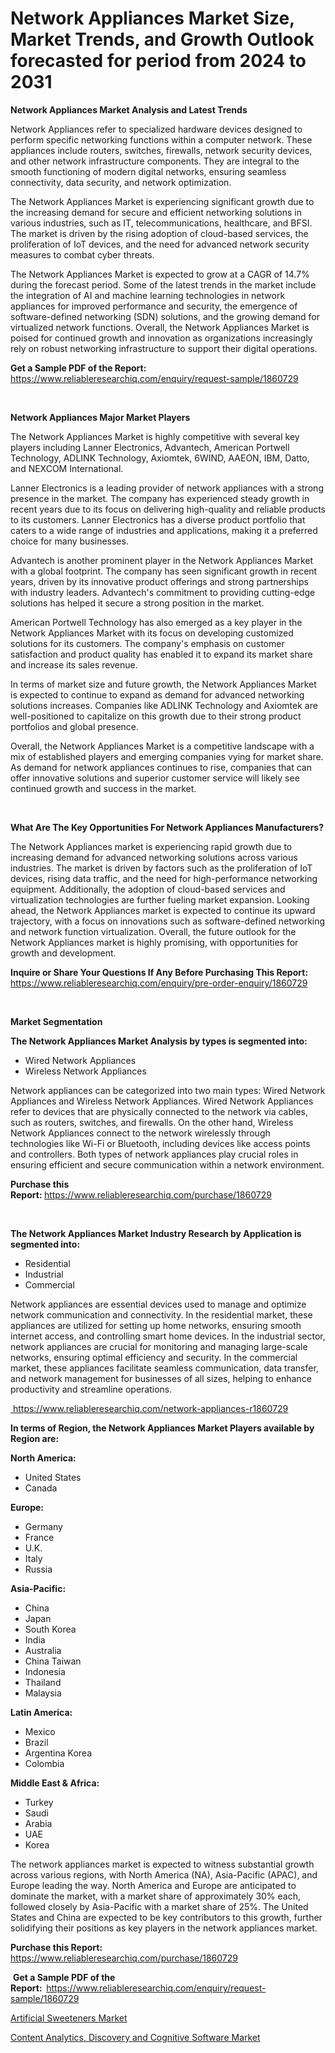 <p><h1>Network Appliances Market Size, Market Trends, and Growth Outlook forecasted for period from 2024 to 2031</h1></p><p><strong>Network Appliances Market Analysis and Latest Trends</strong></p>
<p><p>Network Appliances refer to specialized hardware devices designed to perform specific networking functions within a computer network. These appliances include routers, switches, firewalls, network security devices, and other network infrastructure components. They are integral to the smooth functioning of modern digital networks, ensuring seamless connectivity, data security, and network optimization.</p><p>The Network Appliances Market is experiencing significant growth due to the increasing demand for secure and efficient networking solutions in various industries, such as IT, telecommunications, healthcare, and BFSI. The market is driven by the rising adoption of cloud-based services, the proliferation of IoT devices, and the need for advanced network security measures to combat cyber threats.</p><p>The Network Appliances Market is expected to grow at a CAGR of 14.7% during the forecast period. Some of the latest trends in the market include the integration of AI and machine learning technologies in network appliances for improved performance and security, the emergence of software-defined networking (SDN) solutions, and the growing demand for virtualized network functions. Overall, the Network Appliances Market is poised for continued growth and innovation as organizations increasingly rely on robust networking infrastructure to support their digital operations.</p></p>
<p><strong>Get a Sample PDF of the Report:&nbsp;</strong> <a href="https://www.reliableresearchiq.com/enquiry/request-sample/1860729">https://www.reliableresearchiq.com/enquiry/request-sample/1860729</a></p>
<p>&nbsp;</p>
<p><strong>Network Appliances Major Market Players</strong></p>
<p><p>The Network Appliances Market is highly competitive with several key players including Lanner Electronics, Advantech, American Portwell Technology, ADLINK Technology, Axiomtek, 6WIND, AAEON, IBM, Datto, and NEXCOM International. </p><p>Lanner Electronics is a leading provider of network appliances with a strong presence in the market. The company has experienced steady growth in recent years due to its focus on delivering high-quality and reliable products to its customers. Lanner Electronics has a diverse product portfolio that caters to a wide range of industries and applications, making it a preferred choice for many businesses.</p><p>Advantech is another prominent player in the Network Appliances Market with a global footprint. The company has seen significant growth in recent years, driven by its innovative product offerings and strong partnerships with industry leaders. Advantech's commitment to providing cutting-edge solutions has helped it secure a strong position in the market.</p><p>American Portwell Technology has also emerged as a key player in the Network Appliances Market with its focus on developing customized solutions for its customers. The company's emphasis on customer satisfaction and product quality has enabled it to expand its market share and increase its sales revenue.</p><p>In terms of market size and future growth, the Network Appliances Market is expected to continue to expand as demand for advanced networking solutions increases. Companies like ADLINK Technology and Axiomtek are well-positioned to capitalize on this growth due to their strong product portfolios and global presence.</p><p>Overall, the Network Appliances Market is a competitive landscape with a mix of established players and emerging companies vying for market share. As demand for network appliances continues to rise, companies that can offer innovative solutions and superior customer service will likely see continued growth and success in the market.</p></p>
<p>&nbsp;</p>
<p><strong>What Are The Key Opportunities For Network Appliances Manufacturers?</strong></p>
<p><p>The Network Appliances market is experiencing rapid growth due to increasing demand for advanced networking solutions across various industries. The market is driven by factors such as the proliferation of IoT devices, rising data traffic, and the need for high-performance networking equipment. Additionally, the adoption of cloud-based services and virtualization technologies are further fueling market expansion. Looking ahead, the Network Appliances market is expected to continue its upward trajectory, with a focus on innovations such as software-defined networking and network function virtualization. Overall, the future outlook for the Network Appliances market is highly promising, with opportunities for growth and development.</p></p>
<p><strong>Inquire or Share Your Questions If Any Before Purchasing This Report:</strong> <a href="https://www.reliableresearchiq.com/enquiry/pre-order-enquiry/1860729">https://www.reliableresearchiq.com/enquiry/pre-order-enquiry/1860729</a></p>
<p>&nbsp;</p>
<p><strong>Market Segmentation</strong></p>
<p><strong>The Network Appliances Market Analysis by types is segmented into:</strong></p>
<p><ul><li>Wired Network Appliances</li><li>Wireless Network Appliances</li></ul></p>
<p><p>Network appliances can be categorized into two main types: Wired Network Appliances and Wireless Network Appliances. Wired Network Appliances refer to devices that are physically connected to the network via cables, such as routers, switches, and firewalls. On the other hand, Wireless Network Appliances connect to the network wirelessly through technologies like Wi-Fi or Bluetooth, including devices like access points and controllers. Both types of network appliances play crucial roles in ensuring efficient and secure communication within a network environment.</p></p>
<p><strong>Purchase this Report:&nbsp;</strong><a href="https://www.reliableresearchiq.com/purchase/1860729">https://www.reliableresearchiq.com/purchase/1860729</a></p>
<p>&nbsp;</p>
<p><strong>The Network Appliances Market Industry Research by Application is segmented into:</strong></p>
<p><ul><li>Residential</li><li>Industrial</li><li>Commercial</li></ul></p>
<p><p>Network appliances are essential devices used to manage and optimize network communication and connectivity. In the residential market, these appliances are utilized for setting up home networks, ensuring smooth internet access, and controlling smart home devices. In the industrial sector, network appliances are crucial for monitoring and managing large-scale networks, ensuring optimal efficiency and security. In the commercial market, these appliances facilitate seamless communication, data transfer, and network management for businesses of all sizes, helping to enhance productivity and streamline operations.</p></p>
<p><a href="https://www.reliableresearchiq.com/network-appliances-r1860729">&nbsp;https://www.reliableresearchiq.com/network-appliances-r1860729</a></p>
<p><strong>In terms of Region, the Network Appliances Market Players available by Region are:</strong></p>
<p>
    <p> <strong> North America: </strong>
        <ul>
            <li>United States</li>
            <li>Canada</li>
        </ul>
        </p> 
    <p> <strong> Europe: </strong>
        <ul>
            <li>Germany</li>
            <li>France</li>
            <li>U.K.</li>
            <li>Italy</li>
            <li>Russia</li>
        </ul>
        </p> 
    <p> <strong> Asia-Pacific: </strong>
        <ul>
            <li>China</li>
            <li>Japan</li>
            <li>South Korea</li>
            <li>India</li>
            <li>Australia</li>
            <li>China Taiwan</li>
            <li>Indonesia</li>
            <li>Thailand</li>
            <li>Malaysia</li>
        </ul>
        </p> 
    <p> <strong> Latin America: </strong>
        <ul>
            <li>Mexico</li>
            <li>Brazil</li>
            <li>Argentina Korea</li>
            <li>Colombia</li>
        </ul>
        </p> 
    <p> <strong> Middle East & Africa: </strong>
        <ul>
            <li>Turkey</li>
            <li>Saudi</li>
            <li>Arabia</li>
            <li>UAE</li>
            <li>Korea</li>
        </ul>
    </p>
    </p>
<p><p>The network appliances market is expected to witness substantial growth across various regions, with North America (NA), Asia-Pacific (APAC), and Europe leading the way. North America and Europe are anticipated to dominate the market, with a market share of approximately 30% each, followed closely by Asia-Pacific with a market share of 25%. The United States and China are expected to be key contributors to this growth, further solidifying their positions as key players in the network appliances market.</p></p>
<p><strong>Purchase this Report: </strong><a href="https://www.reliableresearchiq.com/purchase/1860729">https://www.reliableresearchiq.com/purchase/1860729</a></p>
<p>&nbsp;<strong>Get a Sample PDF of the Report:&nbsp;&nbsp;</strong><a href="https://www.reliableresearchiq.com/enquiry/request-sample/1860729">https://www.reliableresearchiq.com/enquiry/request-sample/1860729</a></p>
<p><strong></strong></p>
<p><p><a href="https://github.com/lukmanduiky01/Market-Research-Report-List-1/blob/main/artificial-sweeteners-market.md">Artificial Sweeteners Market</a></p><p><a href="https://medium.com/@fosterfahey1016/global-content-analytics-discovery-and-cognitive-software-industry-research-report-competitive-7cbba929a57c">Content Analytics, Discovery and Cognitive Software Market</a></p></p>